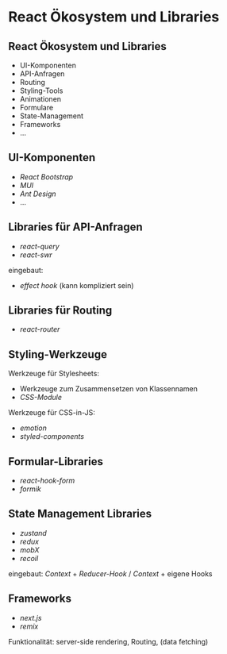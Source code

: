 # React Ökosystem und Libraries

## React Ökosystem und Libraries

- UI-Komponenten
- API-Anfragen
- Routing
- Styling-Tools
- Animationen
- Formulare
- State-Management
- Frameworks
- ...

## UI-Komponenten

- _React Bootstrap_
- _MUI_
- _Ant Design_
- ...

## Libraries für API-Anfragen

- _react-query_
- _react-swr_

eingebaut:

- _effect hook_ (kann kompliziert sein)

## Libraries für Routing

- _react-router_

## Styling-Werkzeuge

Werkzeuge für Stylesheets:

- Werkzeuge zum Zusammensetzen von Klassennamen
- _CSS-Module_

Werkzeuge für CSS-in-JS:

- _emotion_
- _styled-components_

## Formular-Libraries

- _react-hook-form_
- _formik_

## State Management Libraries

- _zustand_
- _redux_
- _mobX_
- _recoil_

eingebaut: _Context_ + _Reducer-Hook_ / _Context_ + eigene Hooks

## Frameworks

- _next.js_
- _remix_

Funktionalität: server-side rendering, Routing, (data fetching)
